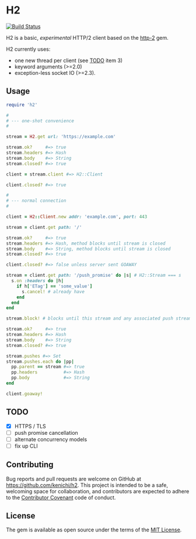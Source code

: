 # H2

[![Build Status](https://travis-ci.org/kenichi/h2.svg?branch=master)](https://travis-ci.org/kenichi/h2)

H2 is a basic, _experimental_ HTTP/2 client based on the [http-2](https://github.com/igrigorik/http-2) gem.

H2 currently uses:

* one new thread per client (see [TODO](#TODO) item 3)
* keyword arguments (>=2.0)
* exception-less socket IO (>=2.3).

## Usage

```ruby
require 'h2'

#
# --- one-shot convenience
#

stream = H2.get url: 'https://example.com'

stream.ok?     #=> true
stream.headers #=> Hash
stream.body    #=> String
stream.closed? #=> true

client = stream.client #=> H2::Client

client.closed? #=> true

#
# --- normal connection
#

client = H2::Client.new addr: 'example.com', port: 443

stream = client.get path: '/'

stream.ok?     #=> true
stream.headers #=> Hash, method blocks until stream is closed
stream.body    #=> String, method blocks until stream is closed
stream.closed? #=> true

client.closed? #=> false unless server sent GOAWAY

stream = client.get path: '/push_promise' do |s| # H2::Stream === s
  s.on :headers do |h|
    if h['ETag'] == 'some_value']
      s.cancel! # already have 
    end
  end
end

stream.block! # blocks until this stream and any associated push streams are closed

stream.ok?     #=> true
stream.headers #=> Hash
stream.body    #=> String
stream.closed? #=> true

stream.pushes #=> Set
stream.pushes.each do |pp|
  pp.parent == stream #=> true
  pp.headers          #=> Hash
  pp.body             #=> String
end

client.goaway!
```

## TODO

* [x] HTTPS / TLS
* [ ] push promise cancellation
* [ ] alternate concurrency models
* [ ] fix up CLI

## Contributing

Bug reports and pull requests are welcome on GitHub at https://github.com/kenichi/h2. This project is intended to be a safe, welcoming space for collaboration, and contributors are expected to adhere to the [Contributor Covenant](http://contributor-covenant.org) code of conduct.

## License

The gem is available as open source under the terms of the [MIT License](http://opensource.org/licenses/MIT).
